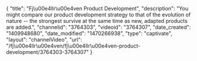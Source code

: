 {
    "title": "Fj\u00e4llr\u00e4ven Product Development",
    "description": "You might compare our product development strategy to that of the evolution of nature -- the strongest survive at the same time as new, adapted products are added.",
    "channelid": "3764303",
    "videoid": "3764307",
    "date_created": "1409948680",
    "date_modified": "1470266938",
    "type": "captivate",
    "layout": "channelVideo",
    "url": "\/fj\u00e4llr\u00e4ven\/fj\u00e4llr\u00e4ven-product-development\/3764303-3764307"
}